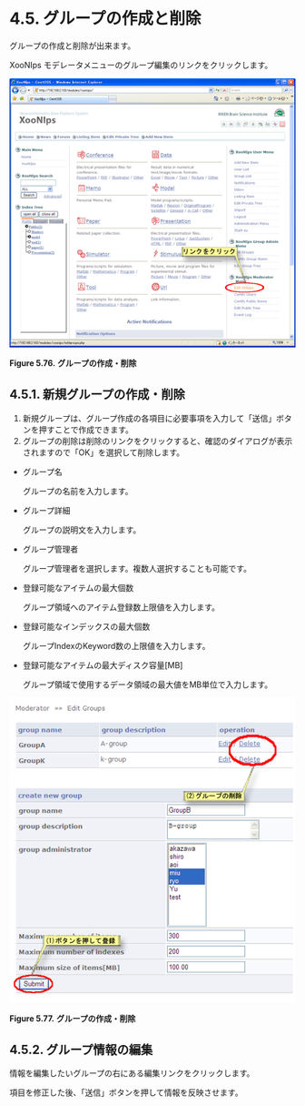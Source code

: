 # 4.5. グループの作成と削除

グループの作成と削除が出来ます。

XooNIps モデレータメニューのグループ編集のリンクをクリックします。

![Create/delete a group](../../.gitbook/assets/xoonips-operate66%20%281%29.png)

**Figure 5.76.**  **グループの作成・削除**

## 4.5.1. **新規グループの作成・削除** <a id="4-5-1-create-delete-a-new-group"></a>

1. 新規グループは、グループ作成の各項目に必要事項を入力して「送信」ボタンを押すことで作成できます。
2. グループの削除は削除のリンクをクリックすると、確認のダイアログが表示されますので「OK」を選択して削除します。

* グループ名

  グループの名前を入力します。

* グループ詳細

  グループの説明文を入力します。

* グループ管理者

  グループ管理者を選択します。複数人選択することも可能です。

* 登録可能なアイテムの最大個数

  グループ領域へのアイテム登録数上限値を入力します。

* 登録可能なインデックスの最大個数

  グループIndexのKeyword数の上限値を入力します。

* 登録可能なアイテムの最大ディスク容量\[MB\]

  グループ領域で使用するデータ領域の最大値をMB単位で入力します。

![Create/delete a group](../../.gitbook/assets/xoonips-operate67.png)

**Figure 5.77.**  **グループの作成・削除**

## 4.5.2. **グループ情報の編集** <a id="4-5-2-edit-group-information"></a>

情報を編集したいグループの右にある編集リンクをクリックします。

項目を修正した後、「送信」ボタンを押して情報を反映させます。


